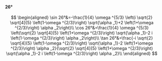 #### 26°

$$
\begin{aligned}
\sin 26°&=-\frac{1}{4} \omega ^{5/3} \left(i \sqrt{2} \sqrt[4]{5} \left(1-\omega ^{2/3}\right) \sqrt{\alpha _1}+2 \left(1+\omega ^{2/3}\right) \alpha _2\right)\\
\cos 26°&=\frac{1}{4} \omega ^{5/3} \left(\sqrt{2} \sqrt[4]{5} \left(1+\omega ^{2/3}\right) \sqrt{\alpha _1}-2 i \left(1-\omega ^{2/3}\right) \alpha _2\right)\\
\tan 26°&=\frac{-i \sqrt{2} \sqrt[4]{5} \left(1-\omega ^{2/3}\right) \sqrt{\alpha _1}-2 \left(1+\omega ^{2/3}\right) \alpha _2}{\sqrt{2} \sqrt[4]{5} \left(1+\omega
^{2/3}\right) \sqrt{\alpha _1}-2 i \left(1-\omega ^{2/3}\right) \alpha _2}\\
\end{aligned}
$$

